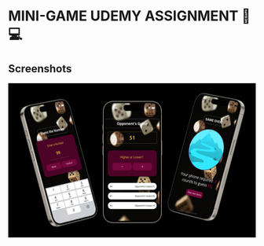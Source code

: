 
# MINI-GAME UDEMY ASSIGNMENT  🚀 💻





 

##  Screenshots
![App Screenshot](./screenshots/overview.png)



